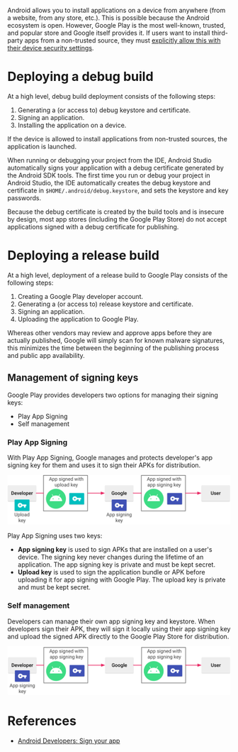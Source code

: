 Android allows you to install applications on a device from anywhere (from a website, from any store, etc.). This is possible because the Android ecosystem is open. However, Google Play is the most well-known, trusted, and popular store and Google itself provides it. If users want to install third-party apps from a non-trusted source, they must [explicitly allow this with their device security settings](https://developer.android.com/studio/publish#publishing-unknown).

# Deploying a debug build

At a high level, debug build deployment consists of the following steps:
1. Generating a (or access to) debug keystore and certificate.
2. Signing an application.
3. Installing the application on a device.

If the device is allowed to install applications from non-trusted sources, the application is launched.

When running or debugging your project from the IDE, Android Studio automatically signs your application with a debug certificate generated by the Android SDK tools. The first time you run or debug your project in Android Studio, the IDE automatically creates the debug keystore and certificate in `$HOME/.android/debug.keystore`, and sets the keystore and key passwords.

Because the debug certificate is created by the build tools and is insecure by design, most app stores (including the Google Play Store) do not accept applications signed with a debug certificate for publishing.

# Deploying a release build

At a high level, deployment of a release build to Google Play consists of the following steps:
1. Creating a Google Play developer account.
2. Generating a (or access to) release keystore and certificate.
3. Signing an application.
4. Uploading the application to Google Play.

Whereas other vendors may review and approve apps before they are actually published, Google will simply scan for known malware signatures, this minimizes the time between the beginning of the publishing process and public app availability.

## Management of signing keys

Google Play provides developers two options for managing their signing keys:
- Play App Signing
- Self management

### Play App Signing

With Play App Signing, Google manages and protects developer's app signing key for them and uses it to sign their APKs for distribution.

![](img/play-app-signing.png)

Play App Signing uses two keys:
- **App signing key** is used to sign APKs that are installed on a user's device. The signing key never changes during the lifetime of an application. The app signing key is private and must be kept secret.
- **Upload key** is used to sign the application bundle or APK before uploading it for app signing with Google Play. The upload key is private and must be kept secret.

### Self management

Developers can manage their own app signing key and keystore. When developers sign their APK, they will sign it locally using their app signing key and upload the signed APK directly to the Google Play Store for distribution.

![](img/self-management.png)

# References

- [Android Developers: Sign your app](https://developer.android.com/studio/publish/app-signing)
